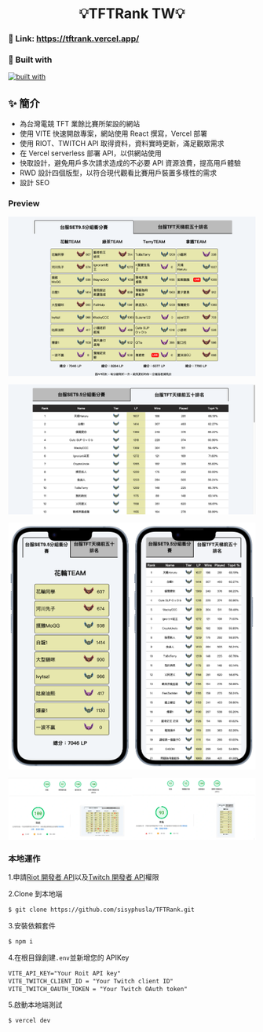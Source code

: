 <div align="center">

# 💡TFTRank TW💡

</div>

### 👀 Link: https://tftrank.vercel.app/

### 🧩 Built with

[![built with](https://skillicons.dev/icons?i=js,html,scss,react,vite,vercel)](https://skillicons.dev)

## ✨ 簡介

- 為台灣電競 TFT 業餘比賽所架設的網站
- 使用 VITE 快速開啟專案，網站使用 React 撰寫，Vercel 部署
- 使用 RIOT、TWITCH API 取得資料，資料實時更新，滿足觀眾需求
- 在 Vercel serverless 部署 API，以供網站使用
- 快取設計，避免用戶多次請求造成的不必要 API 資源浪費，提高用戶體驗
- RWD 設計四個版型，以符合現代觀看比賽用戶裝置多樣性的需求
- 設計 SEO

### Preview

![](assets/computer_preview_1.png)

![](assets/computer_preview_2.png)

![](assets/mobile_preview.png)

![](assets/pagespeed.webp)

### 本地運作

1.申請[Riot 開發者 API](https://developer.riotgames.com/apis)以及[Twitch 開發者 API](https://dev.twitch.tv/docs/api/)權限

2.Clone 到本地端

```bash
$ git clone https://github.com/sisyphusla/TFTRank.git
```

3.安裝依賴套件

```bash
$ npm i
```

4.在根目錄創建`.env`並新增您的 APIKey

```
VITE_API_KEY="Your Roit API key"
VITE_TWITCH_CLIENT_ID = "Your Twitch client ID"
VITE_TWITCH_OAUTH_TOKEN = "Your Twitch OAuth token"
```

5.啟動本地端測試

```bash
$ vercel dev
```

